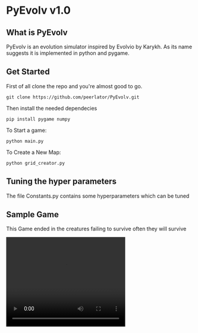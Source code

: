 # PyEvolv v1.0

## What is PyEvolv
PyEvolv is an evolution simulator inspired by Evolvio by Karykh. As its name suggests it is implemented in python and pygame.

## Get Started
First of all clone the repo and you're almost good to go.
```
git clone https://github.com/peerlator/PyEvolv.git
```

Then install the needed dependecies
```
pip install pygame numpy
```

To Start a game:
``` 
python main.py
```

To Create a New Map:
``` 
python grid_creator.py
```

## Tuning the hyper parameters
The file Constants.py contains some hyperparameters which can be tuned

## Sample Game
This Game ended in the creatures failing to survive often they will survive

<video width="320" height="240" controls>
  <source src="PyEvolv.mp4" type="video/mp4">
</video>